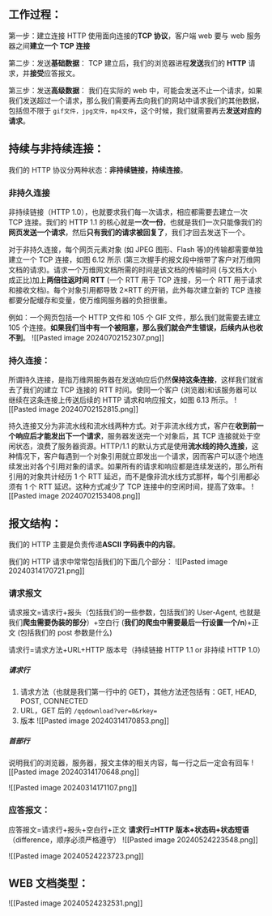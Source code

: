 ## 工作过程：
第一步：建立连接
HTTP 使用面向连接的**TCP 协议**，客户端 web 要与 web 服务器之间**建立一个 TCP 连接**

第二步：发送**基础数据**：
TCP 建立后，我们的浏览器进程**发送**我们的 **HTTP** 请求，并**接受**应答报文。

第三步：发送**高级数据**：
我们在实际的 web 中，可能会发送不止一个请求，如果我们发送超过一个请求，那么我们需要再去向我们的网站中请求我们的其他数据，包括但不限于 `gif文件，jpg文件，mp4文件`，这个时候，我们就需要再去**发送对应的请求**。

## 持续与非持续连接：
我们的 HTTP 协议分两种状态：**非持续链接，持续连接**。
### 非持久连接
非持续链接（HTTP 1.0），也就要求我们每一次请求，相应都需要去建立一次 TCP 连接。我们的 HTTP 1.1 的核心就是**一次一份**，也就是我们一次只能像我们的**网页发送一个请求**，然后**只有我们的请求被回复了**，我们才回去发送下一个。

对于非持久连接，每个网页元素对象 (如 JPEG 图形、Flash 等)的传输都需要单独建立一个 TCP 连接，如图 6.12 所示 (第三次握手的报文段中捎带了客户对万维网文档的请求)。请求一个万维网文档所需的时间是该文档的传输时间 (与文档大小成正比)加上**两倍往返时间 RTT** (一个 RTT 用于 TCP 连接，另一个 RTT 用于请求和接收文档)。每个对象引用都导致 2×RTT 的开销，此外每次建立新的 TCP 连接都要分配缓存和变量，使万维网服务器的负担很重。

例如：一个网页包括一个 HTTP 文件和 105 个 GIF 文件，那么我们就需要去建立 105 个连接。**如果我们当中有一个被阻塞，那么我们就会产生错误，后续内从也收不到**。
![[Pasted image 20240702152307.png]]


### 持久连接：
所谓持久连接，是指万维网服务器在发送响应后仍然**保持这条连接**，这样我们就省去了我们的建立 TCP 连接的 RTT 时间。使同一个客户 (浏览器)和该服务器可以继续在这条连接上传送后续的 HTTP 请求和响应报文，如图 6.13 所示。
![[Pasted image 20240702152815.png]]

持久连接又分为非流水线和流水线两种方式。对于非流水线方式，客户在**收到前一个响应后才能发出下一个请求**，服务器发送完一个对象后，其 TCP 连接就处于空闲状态，浪费了服务器资源。HTTP/1.1 的默认方式是使用**流水线的持久连接**，这种情况下，客户每遇到一个对象引用就立即发出一个请求，因而客户可以逐个地连续发出对各个引用对象的请求。如果所有的请求和响应都是连续发送的，那么所有引用的对象共计经历 1 个 RTT 延迟，而不是像非流水线方式那样，每个引用都必须有 1 个 RTT 延迟。这种方式减少了 TCP 连接中的空闲时间，提高了效率。
![[Pasted image 20240702153408.png]]

## 报文结构：
我们的 HTTP 主要是负责传递**ASCII 字码表中的内容**。

我们的 HTTP 请求中常常包括我们的下面几个部分：
![[Pasted image 20240314170721.png]]

### 请求报文
请求报文=请求行+报头（包括我们的一些参数，包括我们的 User-Agent, 也就是我们**爬虫需要伪装的部分**）+空白行 (**我们的爬虫中需要最后一行设置一个/n**)+正文 (包括我们的 post 参数是什么)

请求行=请求方法+URL+HTTP 版本号（持续链接 HTTP 1.1 or 非持续 HTTP 1.0）

##### 请求行
1. 请求方法（也就是我们第一行中的 GET），其他方法还包括有：GET, HEAD, POST, CONNECTED
2. URL，GET 后的 `/qqdownload?ver=0&rkey=`
3. 版本
![[Pasted image 20240314170853.png]]

##### 首部行
说明我们的浏览器，服务器，报文主体的相关内容，每一行之后一定会有回车
![[Pasted image 20240314170648.png]]


![[Pasted image 20240314171107.png]]

### 应答报文：
应答报文=请求行+报头+空白行+正文
**请求行=HTTP 版本+状态码+状态短语**（difference，顺序必须严格遵守）
![[Pasted image 20240524223548.png]]


![[Pasted image 20240524223723.png]]

## WEB 文档类型：
![[Pasted image 20240524232531.png]]
